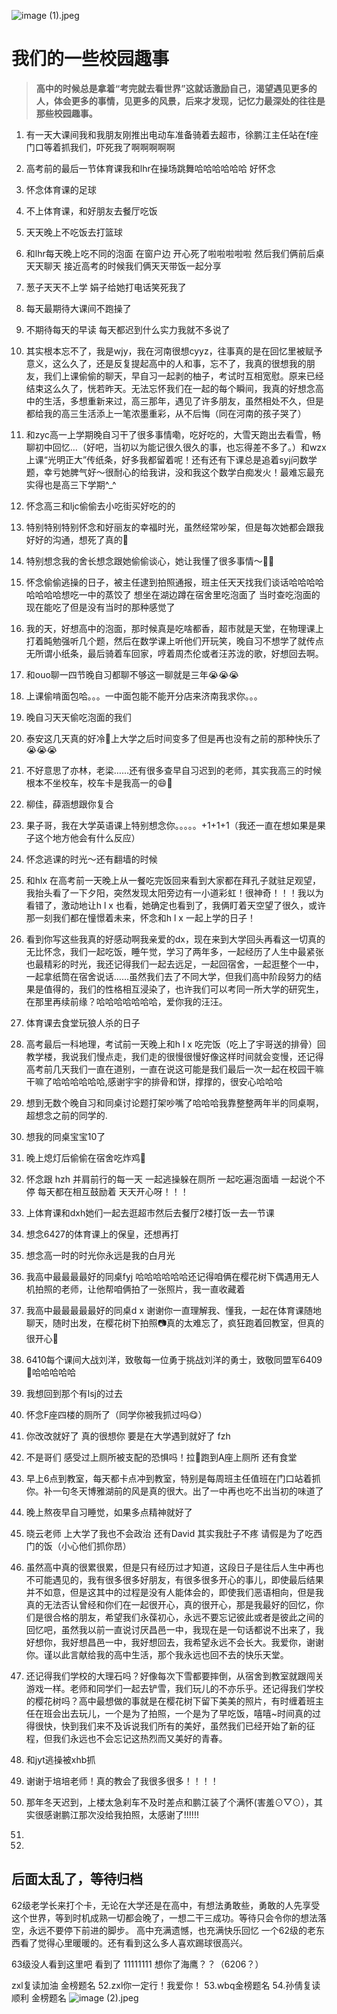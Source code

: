 ![image (1).jpeg](https://bu.dusays.com/2024/10/26/671c369e1d5a6.jpeg)
# 我们的一些校园趣事
> **高中的时候总是拿着“考完就去看世界”这就话激励自己，渴望遇见更多的人，体会更多的事情，见更多的风景，后来才发现，记忆力最深处的往往是那些校园趣事。**
1. 有一天大课间我和我朋友刚推出电动车准备骑着去超市，徐鹏江主任站在f座门口等着抓我们，吓死我了啊啊啊啊啊
2. 高考前的最后一节体育课我和lhr在操场跳舞哈哈哈哈哈哈 好怀念
3. 怀念体育课的足球
4. 不上体育课，和好朋友去餐厅吃饭
5. 天天晚上不吃饭去打篮球
6. 和lhr每天晚上吃不同的泡面  在窗户边 开心死了啦啦啦啦啦 然后我们俩前后桌 天天聊天 接近高考的时候我们俩天天带饭一起分享 
7. 葱子天天不上学 娟子给她打电话笑死我了
8. 每天最期待大课间不跑操了
9. 不期待每天的早读 每天都迟到什么实力我就不多说了
10. 其实根本忘不了，我是wjy，我在河南很想cyyz，往事真的是在回忆里被赋予意义，这么久了，还是反复提起高中的人和事，忘不了，我真的很想我的朋友，我们上课偷偷的聊天，早自习一起剥的柚子，考试时互相宽慰。原来已经结束这么久了，恍若昨天。无法忘怀我们在一起的每个瞬间，我真的好想念高中的生活，多想重新来过，高三那年，遇见了许多朋友，虽然相处不久，但是都给我的高三生活添上一笔浓墨重彩，从不后悔（同在河南的孩子哭了）
11. 和zyc高一上学期晚自习干了很多事情嘞，吃好吃的，大雪天跑出去看雪，畅聊初中回忆…（好吧，当初以为能记很久很久的事，也忘得差不多了。）和wzx上课“光明正大”传纸条，好多我都留着呢！还有还有下课总是追着syj问数学题，幸亏她脾气好～很耐心的给我讲，没和我这个数学白痴发火！最难忘最充实得也是高三下学期^_^
12. 怀念高三和ljc偷偷去小吃街买好吃的的
13. 特别特别特别怀念和好丽友的幸福时光，虽然经常吵架，但是每次她都会跟我好好的沟通，想死了真的🥹
14. 特别想念我的舍长想念跟她偷偷谈心，她让我懂了很多事情～🥹🥰
15. 怀念偷偷逃操的日子，被主任逮到拍照通报，班主任天天找我们谈话哈哈哈哈哈哈哈哈想吃一中的蒸饺了 想坐在湖边蹲在宿舍里吃泡面了 当时查吃泡面的 现在能吃了但是没有当时的那种感觉了
16. 我的天，好想高中的泡面，那时候真是吃啥都香，超市就是天堂，在物理课上打着盹勉强听几个题，然后在数学课上听他们开玩笑，晚自习不想学了就传点无所谓小纸条，最后骑着车回家，哼着周杰伦或者汪苏泷的歌，好想回去啊。
17. 和ouo聊一四节晚自习都聊不够这一聊就是三年😭😭😭
18. 上课偷啃面包哈。。。一中面包能不能开分店来济南我求你。。。
19. 晚自习天天偷吃泡面的我们
20. 泰安这几天真的好冷🥶上大学之后时间变多了但是再也没有之前的那种快乐了😭😭😭

21. 不好意思了亦林，老梁……还有很多查早自习迟到的老师，其实我高三的时候根本不坐校车，校车卡是我高一的😄🥹
22. 柳佳，薛涵想跟你复合
23. 果子哥，我在大学英语课上特别想念你。。。。。+1+1+1（我还一直在想如果是果子这个地方他会有什么反应）
24. 怀念逃课的时光～还有翻墙的时候
25. 和hlx 在高考前一天晚上从一餐吃完饭回来看到大家都在拜孔子就驻足观望，我抬头看了一下夕阳，突然发现太阳旁边有一小道彩虹！很神奇！！！我以为看错了，激动地让h l x 也看，她确定也看到了，我俩盯着天空望了很久，或许那一刻我们都在憧憬着未来，怀念和h l x 一起上学的日子！
26. 看到你写这些我真的好感动啊我亲爱的dx，现在来到大学回头再看这一切真的无比怀念，我们一起吃饭，睡午觉，学习了两年多，一起经历了人生中最紧张也最精彩的时光，我还记得我们一起去远足，一起回宿舍，一起逛整个一中，一起拿纸筒在宿舍说话……虽然我们去了不同大学，但我们高中阶段努力的结果是值得的，我们的性格相互浸染了，也许我们可以考同一所大学的研究生，在那里再续前缘？哈哈哈哈哈哈哈，爱你我的汪汪。
27. 体育课去食堂玩狼人杀的日子
28. 高考最后一科地理，考试前一天晚上和h l x 吃完饭（吃上了宇哥送的排骨）回教学楼，我说我们慢点走，我们走的很慢很慢好像这样时间就会变慢，还记得高考前几天我们一直在道别，一直在说这可能是我们最后一次一起在校园干嘛干嘛了哈哈哈哈哈哈,感谢宇宇的排骨和饼，撑撑的，很安心哈哈哈
29. 想到无数个晚自习和同桌讨论题打架吵嘴了哈哈哈我靠整整两年半的同桌啊，超想念之前的同学的.
30. 想我的同桌宝宝10了
31. 晚上熄灯后偷偷在宿舍吃炸鸡🍗
32. 怀念跟 hzh 并肩前行的每一天 一起逃操躲在厕所 一起吃遍泡面墙 一起说个不停 每天都在相互鼓励着 天天开心呀！！！
33. 上体育课和dxh她们一起去逛超市然后去餐厅2楼打饭一去一节课
34. 想念6427的体育课上的保皇，还想再打
35. 想念高一时的时光你永远是我的白月光
36. 我高中最最最最好的同桌fyj 哈哈哈哈哈哈还记得咱俩在樱花树下偶遇用无人机拍照的老师，让他帮咱俩拍了一张照片，我一直收藏着
37. 我高中最最最最最好的同桌d x 谢谢你一直理解我、懂我，一起在体育课随地聊天，随时出发，在樱花树下拍照📷真的太难忘了，疯狂跑着回教室，但真的很开心🥳
38. 6410每个课间大战刘洋，致敬每一位勇于挑战刘洋的勇士，致敬同盟军6409🫡哈哈哈哈哈
39. 我想回到那个有lsj的过去
40. 怀念F座四楼的厕所了（同学你被我抓过吗😋）
41. 你改改就好了 真的很想你 要是在大学遇到就好了 fzh
42. 不是哥们 感受过上厕所被支配的恐惧吗！拉💩跑到A座上厕所 还有食堂
44. 早上6点到教室，每天都卡点冲到教室，特别是每周班主任值班在门口站着抓你。补一句冬天博雅湖前的风是真的很大。出了一中再也吃不出当初的味道了
45. 晚上熬夜早自习睡觉，如果多点精神就好了
46. 晓云老师 上大学了我也不会政治 还有David 其实我肚子不疼 请假是为了吃西门的饭（小心他们抓你昂）
47. 虽然高中真的很累很累，但是只有经历过才知道，这段日子是往后人生中再也不可能遇见的，我有很多很多好朋友，有很多很多开心的事儿，即使最后结果并不如意，但是这其中的过程是没有人能体会的，即使我们恶语相向，但是我真的无法否认曾经和你们在一起很开心，真的很开心，那是我最好的回忆，你们是很合格的朋友，希望我们永葆初心，永远不要忘记彼此或者是彼此之间的回忆吧，虽然我以前一直说讨厌昌邑一中，我现在是一句话都说不出来了，我好想你，我好想昌邑一中，我好想回去，我希望永远不会长大。我爱你，谢谢你。谨以此言献给我的高中生活，那个我永远也回不去的快乐天堂。
48. 还记得我们学校的大理石吗？好像每次下雪都要摔倒，从宿舍到教室就跟闯关游戏一样。老师和同学们一起去铲雪，我们玩儿的不亦乐乎。还记得我们学校的樱花树吗？高中最想做的事就是在樱花树下留下美美的照片，有时缠着班主任在班会出去玩儿，一个是为了拍照，一个是为了早吃饭，嘻嘻~时间真的过得很快，快到我们来不及诉说我们所有的美好，虽然我们已经开始了新的征程，但我们永远也不会忘记这热烈而又美好的青春。
49. 和jyt逃操被xhb抓
50. 谢谢于培培老师！真的教会了我很多很多！！！！
51. 那年冬天迟到，上楼太急刹车不及时差点和鹏江装了个满怀(害羞⊙▽⊙），其实很感谢鹏江那次没给我拍照，太感谢了!!!!!!
55.
56.

## 后面太乱了，等待归档

62级老学长来打个卡，无论在大学还是在高中，有想法勇敢些，勇敢的人先享受这个世界，等到时机成熟一切都会晚了，一想二干三成功。等待只会令你的想法落空，永远不要停下前进的脚步。
高中充满遗憾，也充满快乐回忆
一个62级的老东西看了觉得心里暖暖的。还有看到这么多人喜欢踢球很高兴。

63级没人看到这里吧   看到了 11111111
想你了海鹰？？（6206？）

zxl复读加油 金榜题名
52.zxl你一定行！我爱你！
53.wbq金榜题名
54.孙倩复读顺利 金榜题名
![image (2).jpeg](https://bu.dusays.com/2024/10/26/671c3766db24e.jpeg)
